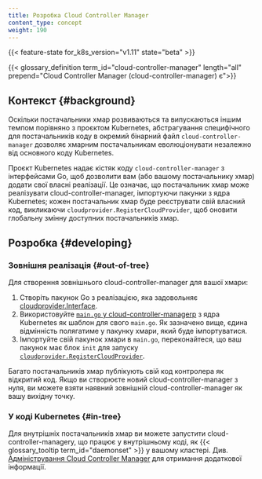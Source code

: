 ```yaml
---
title: Розробка Cloud Controller Manager
content_type: concept
weight: 190
---
```


<!-- overview -->

{{< feature-state for_k8s_version="v1.11" state="beta" >}}

{{< glossary_definition term_id="cloud-controller-manager" length="all" prepend="Cloud Controller Manager (cloud-controller-manager) є">}}

<!-- body -->

## Контекст {#background}

Оскільки постачальники хмар розвиваються та випускаються іншим темпом порівняно з проєктом Kubernetes, абстрагування специфічного для постачальників коду в окремий бінарний файл `cloud-controller-manager` дозволяє хмарним постачальникам еволюціонувати незалежно від основного коду Kubernetes.

Проєкт Kubernetes надає кістяк коду `cloud-controller-manager` з інтерфейсами Go, щоб дозволити вам (або вашому постачальнику хмар) додати свої власні реалізації. Це означає, що постачальник хмар може реалізувати cloud-controller-manager, імпортуючи пакунки з ядра Kubernetes; кожен постачальник хмар буде реєструвати свій власний код, викликаючи `cloudprovider.RegisterCloudProvider`, щоб оновити глобальну змінну доступних постачальників хмар.

## Розробка {#developing}

### Зовнішня реалізація {#out-of-tree}

Для створення зовнішнього cloud-controller-manager для вашої хмари:

1. Створіть пакунок Go з реалізацією, яка задовольняє [cloudprovider.Interface](https://github.com/kubernetes/cloud-provider/blob/master/cloud.go).
2. Використовуйте [`main.go` у cloud-controller-managerр](https://github.com/kubernetes/kubernetes/blob/master/cmd/cloud-controller-manager/main.go) з ядра Kubernetes як шаблон для свого `main.go`. Як зазначено вище, єдина відмінність полягатиме у пакунку хмари, який буде імпортуватися.
3. Імпортуйте свій пакунок хмари в `main.go`, переконайтеся, що ваш пакунок має блок `init` для запуску [`cloudprovider.RegisterCloudProvider`](https://github.com/kubernetes/cloud-provider/blob/master/plugins.go).

Багато постачальників хмар публікують свій код контролера як відкритий код. Якщо ви створюєте новий cloud-controller-manager з нуля, ви можете взяти наявний зовнішній cloud-controller-manager як вашу вихідну точку.

### У коді Kubernetes {#in-tree}

Для внутрішніх постачальників хмар ви можете запустити cloud-controller-managerу, що працює у внутрішньому коді, як {{< glossary_tooltip term_id="daemonset" >}} у вашому кластері. Див. [Адміністрування Cloud Controller Manager](/uk/docs/tasks/administer-cluster/running-cloud-controller/) для отримання додаткової інформації.
